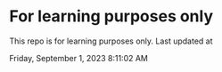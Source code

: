 # For learning purposes only
This repo is for learning purposes only.
Last updated at

Friday, September 1, 2023 8:11:02 AM

